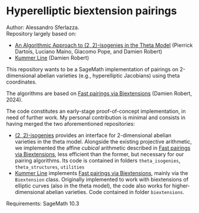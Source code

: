 # Hyperelliptic biextension pairings

Author: Alessandro Sferlazza. <br>
Repository largely based on:
- [An Algorithmic Approach to (2, 2)-isogenies in the Theta Model](https://github.com/ThetaIsogenies/two-isogenies) (Pierrick Dartois, Luciano Maino, Giacomo Pope, and Damien Robert)
- [Kummer Line](https://gitlab.inria.fr/roberdam/kummer-line) (Damien Robert)

This repository wants to be a SageMath implementation of pairings on 2-dimensional abelian varieties (e.g., hyperelliptic Jacobians) using theta coordinates.

The algorithms are based on [Fast pairings via Biextensions](https://eprint.iacr.org/2024/517) (Damien Robert, 2024).

The code constitutes an early-stage proof-of-concept implementation, in need of further work.
My personal contribution is minimal and consists in having merged the two aforementioned repositories:
- [(2, 2)-isogenies](https://github.com/ThetaIsogenies/two-isogenies) provides an interface for 2-dimensional abelian varieties in the theta model. Alongside the existing projective arithmetic, we implemented the affine *cubical* arithmetic described in [Fast pairings via Biextensions](https://eprint.iacr.org/2024/517), less efficient than the former, but necessary for our pairing algorithms. Its code is contained in folders <code>theta_isogenies</code>, <code>theta_structures</code>, <code>utilities</code>
- [Kummer Line](https://gitlab.inria.fr/roberdam/kummer-line) implements [Fast pairings via Biextensions](https://eprint.iacr.org/2024/517), mainly via the <code>Biextension</code> class. Originally implemented to work with biextensions of elliptic curves (also in the theta model), the code also works for higher-dimensional abelian varieties. Code contained in folder <code>biextensions</code>.

Requirements: SageMath 10.3



